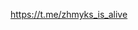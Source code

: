 <!--
Copyright (C) 2024 Vladimir Berezhnev <vberezhnev@proton.me>
SPDX-License-Identifier: MIT
-->

https://t.me/zhmyks_is_alive
